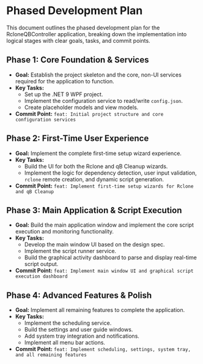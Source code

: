 # Phased Development Plan

This document outlines the phased development plan for the RcloneQBController application, breaking down the implementation into logical stages with clear goals, tasks, and commit points.

## Phase 1: Core Foundation & Services
*   **Goal:** Establish the project skeleton and the core, non-UI services required for the application to function.
*   **Key Tasks:** 
    *   Set up the .NET 9 WPF project.
    *   Implement the configuration service to read/write `config.json`.
    *   Create placeholder models and view models.
*   **Commit Point:** `feat: Initial project structure and core configuration services`

## Phase 2: First-Time User Experience
*   **Goal:** Implement the complete first-time setup wizard experience.
*   **Key Tasks:** 
    *   Build the UI for both the Rclone and qB Cleanup wizards.
    *   Implement the logic for dependency detection, user input validation, `rclone` remote creation, and dynamic script generation.
*   **Commit Point:** `feat: Implement first-time setup wizards for Rclone and qB Cleanup`

## Phase 3: Main Application & Script Execution
*   **Goal:** Build the main application window and implement the core script execution and monitoring functionality.
*   **Key Tasks:** 
    *   Develop the main window UI based on the design spec.
    *   Implement the script runner service.
    *   Build the graphical activity dashboard to parse and display real-time script output.
*   **Commit Point:** `feat: Implement main window UI and graphical script execution dashboard`

## Phase 4: Advanced Features & Polish
*   **Goal:** Implement all remaining features to complete the application.
*   **Key Tasks:** 
    *   Implement the scheduling service.
    *   Build the settings and user guide windows.
    *   Add system tray integration and notifications.
    *   Implement all menu bar actions.
*   **Commit Point:** `feat: Implement scheduling, settings, system tray, and all remaining features`